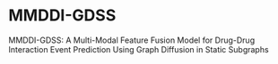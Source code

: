 # MMDDI-GDSS
MMDDI-GDSS: A Multi-Modal Feature Fusion Model for Drug-Drug Interaction Event Prediction Using Graph Diffusion in Static Subgraphs
